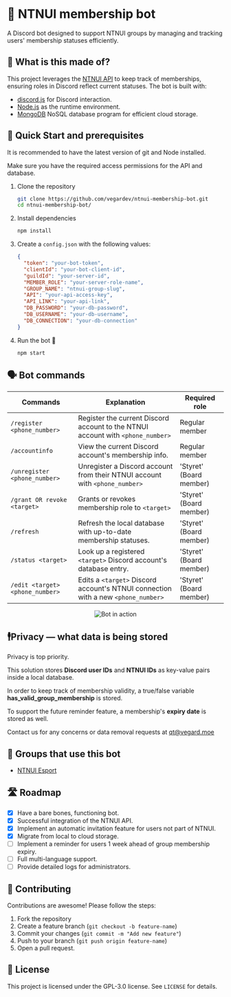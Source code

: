# 🤖 NTNUI membership bot

A Discord bot designed to support NTNUI groups by managing and tracking users' membership statuses efficiently.

## 🔧 What is this made of?

This project leverages the [NTNUI API](https://api.ntnui.no/) to keep track of memberships, ensuring roles in Discord reflect current statuses.
The bot is built with:

- [discord.js](https://discord.js.org/) for Discord interaction.
- [Node.js](https://nodejs.org/en) as the runtime environment.
- [MongoDB](https://www.mongodb.com/) NoSQL database program for efficient cloud storage.

## 🚀 Quick Start and prerequisites

It is recommended to have the latest version of git and Node installed.

Make sure you have the required access permissions for the API and database.

1. Clone the repository

   ```bash
   git clone https://github.com/vegardev/ntnui-membership-bot.git
   cd ntnui-membership-bot/
   ```

2. Install dependencies

   ```bash
   npm install
   ```

3. Create a `config.json` with the following values:

   ```json
   {
     "token": "your-bot-token",
     "clientId": "your-bot-client-id",
     "guildId": "your-server-id",
     "MEMBER_ROLE": "your-server-role-name",
     "GROUP_NAME": "ntnui-group-slug",
     "API": "your-api-access-key",
     "API_LINK": "your-api-link",
     "DB_PASSWORD": "your-db-password",
     "DB_USERNAME": "your-db-username",
     "DB_CONNECTION": "your-db-connection"
   }
   ```

4. Run the bot 🎉

   ```bash
   npm start
   ```

## 🗣️ Bot commands

| Commands                        | Explanation                                                                       | Required role           |
| ------------------------------- | --------------------------------------------------------------------------------- | ----------------------- |
| `/register <phone_number>`      | Register the current Discord account to the NTNUI account with `<phone_number>`   | Regular member          |
| `/accountinfo`                  | View the current Discord account's membership info.                               | Regular member          |
| `/unregister <phone_number>`    | Unregister a Discord account from their NTNUI account with `<phone_number>`       | 'Styret' (Board member) |
| `/grant OR revoke <target>`     | Grants or revokes membership role to `<target>`                                   | 'Styret' (Board member) |
| `/refresh`                      | Refresh the local database with up-to-date membership statuses.                   | 'Styret' (Board member) |
| `/status <target>`              | Look up a registered `<target>` Discord account's database entry.                 | 'Styret' (Board member) |
| `/edit <target> <phone_number>` | Edits a `<target>` Discord account's NTNUI connection with a new `<phone_number>` | 'Styret' (Board member) |

<p align="center">
   <img src="https://i.gyazo.com/92b7038b1ff71da85fb94ad222349e0f.gif" alt="Bot in action">
</p>

## 🕴️Privacy &mdash; what data is being stored

Privacy is top priority.

This solution stores **Discord user IDs** and **NTNUI IDs** as key-value pairs inside a local database.

In order to keep track of membership validity, a true/false variable **has_valid_group_membership** is stored.

To support the future reminder feature, a membership's **expiry date** is stored as well.

Contact us for any concerns or data removal requests at [qt@vegard.moe](mailto:qt@vegard.moe)

## 👯 Groups that use this bot

- [NTNUI Esport](https://discord.gg/ntnuiesport)

## 🛣️ Roadmap

- [x] Have a bare bones, functioning bot.
- [x] Successful integration of the NTNUI API.
- [x] Implement an automatic invitation feature for users not part of NTNUI.
- [x] Migrate from local to cloud storage.
- [ ] Implement a reminder for users 1 week ahead of group membership expiry.
- [ ] Full multi-language support.
- [ ] Provide detailed logs for administrators.

## 🙌 Contributing

Contributions are awesome! Please follow the steps:

1. Fork the repository
2. Create a feature branch (`git checkout -b feature-name`)
3. Commit your changes (`git commit -m "Add new feature"`)
4. Push to your branch (`git push origin feature-name`)
5. Open a pull request.

## 📝 License

This project is licensed under the GPL-3.0 license. See `LICENSE` for details.
